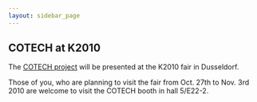 ```yaml
---
layout: sidebar_page
---
```


## COTECH at K2010

The [COTECH project](/4m-association/node/18) will be presented at the K2010 fair in Dusseldorf.
<!--break-->
Those of you, who are planning to visit the fair from Oct. 27th to Nov. 3rd 2010 are welcome to visit the COTECH booth in hall 5/E22-2.